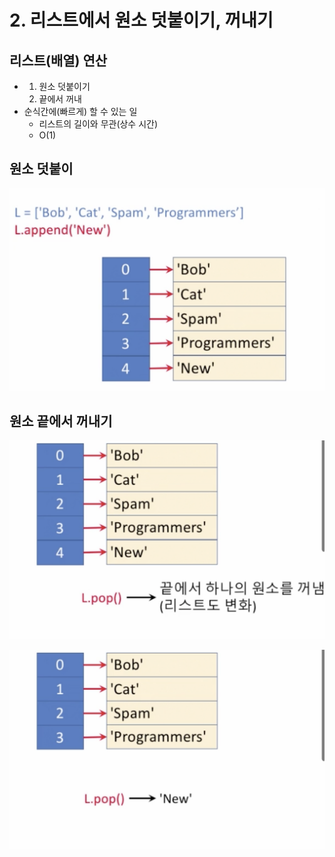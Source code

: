 # 2. 리스트에서 원소 덧붙이기, 꺼내기

## 리스트\(배열\) 연산

* 1. 원소 덧붙이기
  2. 끝에서 꺼내
* 순식간에\(빠르게\) 할 수 있는 일
  * 리스트의 길이와 무관\(상수 시간\)
  * O\(1\)



## 원소 덧붙이

![](../.gitbook/assets/2019-12-29-4.25.21.png)

## 원소 끝에서 꺼내기

![](../.gitbook/assets/2019-12-29-4.26.16.png)

![](../.gitbook/assets/2019-12-29-4.26.34.png)

## 


